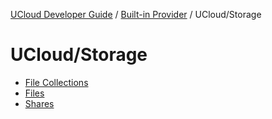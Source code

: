 [UCloud Developer Guide](/docs/developer-guide/README.md) / [Built-in Provider](/docs/developer-guide/built-in-provider/README.md) / UCloud/Storage
# UCloud/Storage

 - [File Collections](/docs/developer-guide/built-in-provider/storage/file-collections.md)
 - [Files](/docs/developer-guide/built-in-provider/storage/files.md)
 - [Shares](/docs/developer-guide/built-in-provider/storage/shares.md)
